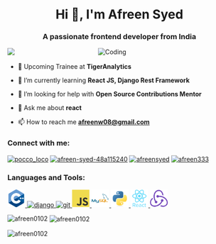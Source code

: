 
<h1 align="center">Hi 👋, I'm Afreen Syed</h1>
<h3 align="center">A passionate frontend developer from India</h3>
<img align="right" alt="Coding" width="300" src="https://img.freepik.com/free-vector/programmer-working-desk_23-2148288753.jpg">

<p align="left"> <img src="https://komarev.com/ghpvc/?username=afreen0102&label=Profile%20views&color=0e75b6&style=flat" /> </p>

- 🔭 Upcoming Trainee at **TigerAnalytics**

- 🌱 I’m currently learning **React JS, Django Rest Framework**

- 🤝 I’m looking for help with **Open Source Contributions Mentor**

- 💬 Ask me about **react**

- 📫 How to reach me **afreenw08@gmail.com**

<h3 align="left">Connect with me:</h3>
<p align="left">
<a href="https://twitter.com/pocco_loco" target="blank"><img align="center" src="https://raw.githubusercontent.com/rahuldkjain/github-profile-readme-generator/master/src/images/icons/Social/twitter.svg" alt="pocco_loco" height="30" width="40" /></a>
<a href="https://linkedin.com/in/afreen-syed-48a115240" target="blank"><img align="center" src="https://raw.githubusercontent.com/rahuldkjain/github-profile-readme-generator/master/src/images/icons/Social/linked-in-alt.svg" alt="afreen-syed-48a115240" height="30" width="40" /></a>
<a href="https://hashnode.com/afreensyed" target="blank"><img align="center" src="https://raw.githubusercontent.com/rahuldkjain/github-profile-readme-generator/master/src/images/icons/Social/hashnode.svg" alt="afreensyed" height="30" width="40" /></a>
<a href="https://www.leetcode.com/afreen333" target="blank"><img align="center" src="https://raw.githubusercontent.com/rahuldkjain/github-profile-readme-generator/master/src/images/icons/Social/leet-code.svg" alt="afreen333" height="30" width="40" /></a>
</p>

<h3 align="left">Languages and Tools:</h3>
<p align="left"> <a href="https://www.w3schools.com/cpp/" target="_blank" rel="noreferrer"> <img src="https://raw.githubusercontent.com/devicons/devicon/master/icons/cplusplus/cplusplus-original.svg" alt="cplusplus" width="40" height="40"/> </a> <a href="https://www.djangoproject.com/" target="_blank" rel="noreferrer"> <img src="https://cdn.worldvectorlogo.com/logos/django.svg" alt="django" width="40" height="40"/> </a> <a href="https://git-scm.com/" target="_blank" rel="noreferrer"> <img src="https://www.vectorlogo.zone/logos/git-scm/git-scm-icon.svg" alt="git" width="40" height="40"/> </a> <a href="https://developer.mozilla.org/en-US/docs/Web/JavaScript" target="_blank" rel="noreferrer"> <img src="https://raw.githubusercontent.com/devicons/devicon/master/icons/javascript/javascript-original.svg" alt="javascript" width="40" height="40"/> </a> <a href="https://www.mysql.com/" target="_blank" rel="noreferrer"> <img src="https://raw.githubusercontent.com/devicons/devicon/master/icons/mysql/mysql-original-wordmark.svg" alt="mysql" width="40" height="40"/> </a> <a href="https://www.python.org" target="_blank" rel="noreferrer"> <img src="https://raw.githubusercontent.com/devicons/devicon/master/icons/python/python-original.svg" alt="python" width="40" height="40"/> </a> <a href="https://reactjs.org/" target="_blank" rel="noreferrer"> <img src="https://raw.githubusercontent.com/devicons/devicon/master/icons/react/react-original-wordmark.svg" alt="react" width="40" height="40"/> </a> <a href="https://redux.js.org" target="_blank" rel="noreferrer"> <img src="https://raw.githubusercontent.com/devicons/devicon/master/icons/redux/redux-original.svg" alt="redux" width="40" height="40"/> </a> </p>

<p><img align="left" src="https://github-readme-stats.vercel.app/api/top-langs?username=afreen0102&show_icons=true&locale=en&layout=compact" alt="afreen0102" /></p>

<p>&nbsp;<img align="center" src="https://github-readme-stats.vercel.app/api?username=afreen0102&show_icons=true&locale=en" alt="afreen0102" /></p>

<p><img align="center" src="https://github-readme-streak-stats.herokuapp.com/?user=afreen0102&" alt="afreen0102" /></p>
